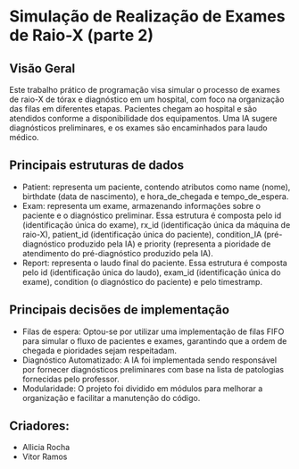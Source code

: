# Simulação de Realização de Exames de Raio-X (parte 2)
## Visão Geral
Este trabalho prático de programação visa simular o processo de exames de raio-X de tórax e diagnóstico em um hospital, com foco na organização das filas em diferentes etapas. Pacientes chegam ao hospital e são atendidos conforme a disponibilidade dos equipamentos. Uma IA sugere diagnósticos preliminares, e os exames são encaminhados para laudo médico.
## Principais estruturas de dados
- Patient: representa um paciente, contendo atributos como name (nome), birthdate (data de nascimento), e hora_de_chegada e tempo_de_espera.
- Exam: representa um exame, armazenando informações sobre o paciente e o diagnóstico preliminar. Essa estrutura é composta pelo id (identificação única do exame), rx_id (identificação única da máquina de raio-X), patient_id (identificação única do paciente), condition_IA (pré-diagnóstico produzido pela IA) e priority (representa a pioridade de atendimento do pré-diagnóstico produzido pela IA).
- Report: representa o laudo final do paciente. Essa estrutura é composta pelo id (identificação única do laudo), exam_id (identificação única do exame), condition (o diagnóstico do paciente) e pelo timestramp. 
## Principais decisões de implementação
- Filas de espera: Optou-se por utilizar uma implementação de filas FIFO para simular o fluxo de pacientes e exames, garantindo que a ordem de chegada e pioridades sejam respeitadam.
- Diagnóstico Automatizado: A IA foi implementada sendo responsável por fornecer diagnósticos preliminares com base na lista de patologias fornecidas pelo professor.
- Modularidade: O projeto foi dividido em módulos para melhorar a organização e facilitar a manutenção do código.
## Criadores:
- Allicia Rocha
- Vitor Ramos
